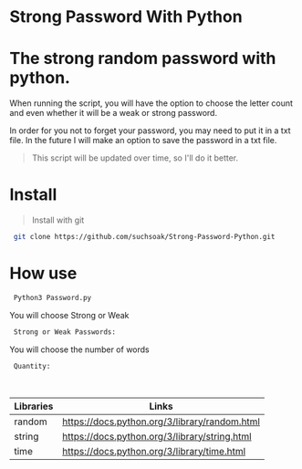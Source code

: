 # Strong Password With Python
# The strong random password with python.

 When running the script, you will have the option to choose the letter count and even whether it will be a weak or strong password.
 
 In order for you not to forget your password, you may need to put it in a txt file. In the future I will make an option to save the password in a txt file.

> This script will be updated over time, so I'll do it better.

# Install

> Install with git

```sh
 git clone https://github.com/suchsoak/Strong-Password-Python.git
```

# How use

```sh
 Python3 Password.py
```
You will choose Strong or Weak

```sh
 Strong or Weak Passwords:
```

You will choose the number of words

```sh
 Quantity:
```

<br>

| Libraries |  Links |
| ------ | ------ |
| random | https://docs.python.org/3/library/random.html 
| string| https://docs.python.org/3/library/string.html 
| time | https://docs.python.org/3/library/time.html
